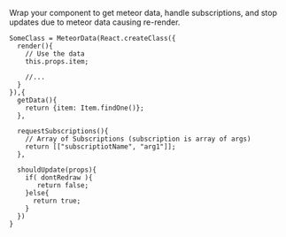 Wrap your component to get meteor data, handle subscriptions, and stop updates
due to meteor data causing re-render.

    SomeClass = MeteorData(React.createClass({
      render(){
        // Use the data
        this.props.item;

        //...
      }
    }),{
      getData(){
        return {item: Item.findOne()};
      },

      requestSubscriptions(){
        // Array of Subscriptions (subscription is array of args)
        return [["subscriptiotName", "arg1"]];
      },

      shouldUpdate(props){
        if( dontRedraw ){
           return false;
        }else{
          return true;
        }
      })
    }

